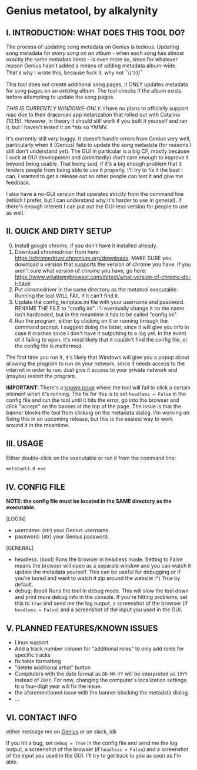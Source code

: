 # Genius metatool, by alkalynity

## I. INTRODUCTION: WHAT DOES THIS TOOL DO?

The process of updating song metadata on Genius is tedious. Updating song metadata for *every song on an album* - when each song has almost exactly the same metadata items - is even more so, since for whatever reason Genius hasn't added a means of adding metadata album-wide. That's why I wrote this, because fuck it, why not ¯\\_(ツ)_/¯

This tool does not create additional song pages, it ONLY updates metadata for song pages on an *existing* album. The tool checks if the album exists before attempting to update the song pages.

*THIS IS CURRENTLY WINDOWS-ONLY.* I have no plans to officially support mac due to their draconian app notarization that rolled out with Catalina (10.15). However, in theory it should still work if you built it yourself and ran it, but I haven't tested it on \*nix so YMMV.

It's currently still *very* buggy. It doesn't handle errors from Genius very well, particularly when it (Genius) fails to update the song metadata (for reasons I still don't understand yet). The GUI in particular is a big CF, mostly because I suck at GUI development and (admittedly) don't care enough to improve it beyond being usable. That being said, if it's a big enough problem that it hinders people from being able to use it properly, I'll try to fix it the best I can. I wanted to get a release out so other people can test it and give me feedback.

I also have a no-GUI version that operates strictly from the command line (which I prefer, but I can understand why it's harder to use in general). If there's enough interest I can put out the GUI-less version for people to use as well.

## II. QUICK AND DIRTY SETUP
0. Install google chrome, if you don't have it installed already.
1. Download chromedriver from here: https://chromedriver.chromium.org/downloads. MAKE SURE you download a version that supports the version of chrome you have. If you aren't sure what version of chrome you have, go here: https://www.whatismybrowser.com/detect/what-version-of-chrome-do-i-have
2. Put chromedriver in the same directory as the metatool executable. Running the tool WILL FAIL if it can't find it.
3. Update the config_template.ini file with your username and password. RENAME THE FILE to "config.ini". I'll eventually change it so the name isn't hardcoded, but in the meantime it has to be called "config.ini".
4. Run the program, either by clicking on it or running through the command prompt. I suggest doing the latter, since it will give you info in case it crashes since I don't have it outputting to a log yet. In the event of it failing to open, it's most likely that it couldn't find the config file, or the config file is malformed.

The first time you run it, it's likely that Windows will give you a popup about allowing the program to run on your network, since it needs access to the internet in order to run. Just give it access to your private network and (maybe) restart the program.

**IMPORTANT:** There's a [known issue](https://github.com/Alkalynity/geniusmetatool/issues/1) where the tool will fail to click a certain element when it's running. The fix for this is to set `headless = False` in the config file and run the tool until it hits the error, go into the browser and click "accept" on the banner at the top of the page. The issue is that the banner blocks the tool from clicking on the metadata dialog. I'm working on fixing this in an upcoming release, but this is the easiest way to work around it in the meantime.

## III. USAGE

Either double-click on the executable or run it from the command line:
```sh
metatool1.0.exe
```

## IV. CONFIG FILE
**NOTE: the config file must be located in the SAME directory as the executable.**

[LOGIN]
* username: (str) your Genius username.
* password: (str) your Genius password.

[GENERAL]
* headless: (bool) Runs the browser in headless mode. Setting to False means the browser will open as a separate window and you can watch it update the metadata yourself. This can be useful for debugging or if you're bored and want to watch it zip around the website :^) True by default.
* debug: (bool) Runs the tool in debug mode. This will slow the tool down and print more debug info in the console. If you're hitting problems, set this to `True` and send me the log output, a screenshot of the browser (if `headless = False`) and a screenshot of the input you used in the GUI.

## V. PLANNED FEATURES/KNOWN ISSUES
* Linux support
* Add a track number column for "additional roles" to only add roles for specific tracks
* fix table formatting
* "delete additional artist" button
* Comptuters with the date format as `DD-MM-YY` will be interpreted as `19YY` instead of `20YY`. For now, changing the computer's localization settings to a four-digit year will fix the issue.
* the aforementioned issue with the banner blocking the metadata dialog.
* ...

## VI. CONTACT INFO
either message me on [Genius](https://genius.com/Alkalynity) or on slack, idk

If you hit a bug, set `debug = True` in the config file and send me the log output, a screenshot of the browser (if `headless = False`) and a screenshot of the input you used in the GUI. I'll try to get back to you as soon as I'm able.
